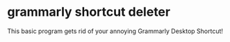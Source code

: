 # grammarly shortcut deleter
This basic program gets rid of your annoying Grammarly Desktop Shortcut!
